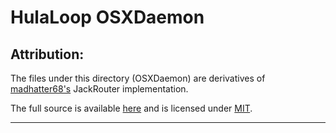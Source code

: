 # HulaLoop OSXDaemon #

## Attribution: ##
The files under this directory (OSXDaemon) are derivatives of [madhatter68's](https://github.com/madhatter68) JackRouter implementation.

The full source is available [here](https://github.com/madhatter68/JackRouter) and is licensed under [MIT](https://github.com/madhatter68/JackRouter/blob/master/LICENSE).

---------
